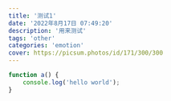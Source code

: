 ```yaml
---
title: '测试1'
date: '2022年8月17日 07:49:20'
description: '用来测试'
tags: 'other'
categories: 'emotion'
cover: https://picsum.photos/id/171/300/300
---
```


```Javascript
function a() {
    console.log('hello world');
}
```